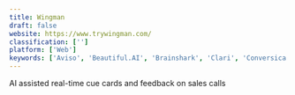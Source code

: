 ```yaml
---
title: Wingman
draft: false 
website: https://www.trywingman.com/
classification: ['']
platform: ['Web']
keywords: ['Aviso', 'Beautiful.AI', 'Brainshark', 'Clari', 'Conversica', 'Draftsend', 'Drift', 'InsightSquared', 'LibreOffice - Impress', 'Ludus', 'Pluot Communications', 'Powerpoint', 'Presentation Hero Academy', 'Prezi', 'Slidebean', 'Slides', 'Swipe', 'TopOPPS', 'Troops', 'WebSlides', 'Zoho Show']
---
```

AI assisted real-time cue cards and feedback on sales calls